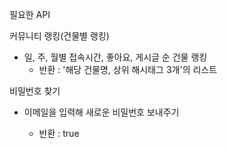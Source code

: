 필요한 API

커뮤니티 랭킹(건물별 랭킹)

* 일, 주, 월별 접속시간, 좋아요, 게시글 순 건물 랭킹
  * 반환 : '해당 건물명, 상위 해시태그 3개'의 리스트

비밀번호 찾기

* 이메일을 입력해 새로운 비밀번호 보내주기

  * 반환 : true

  